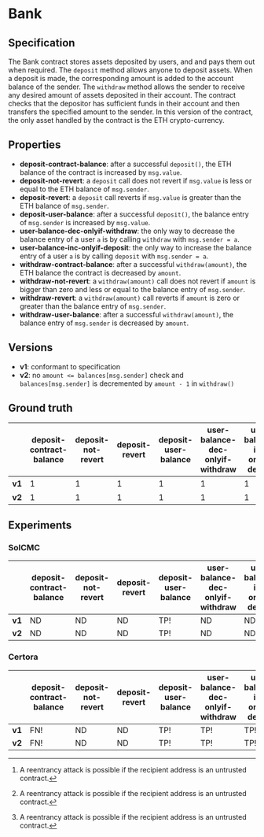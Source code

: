 # Bank
## Specification
The Bank contract stores assets deposited by users, and and pays them out when required. The `deposit` method allows anyone to deposit assets. When a deposit is made, the corresponding amount is added to the account balance of the sender. The `withdraw` method allows the sender to receive any desired amount of assets deposited in their account. The contract checks that the depositor has sufficient funds in their account and then transfers the specified amount to the sender. In this version of the contract, the only asset handled by the contract is the ETH crypto-currency.

## Properties
- **deposit-contract-balance**: after a successful `deposit()`, the ETH balance of the contract is increased by `msg.value`.
- **deposit-not-revert**: a `deposit` call does not revert if  `msg.value` is less or equal to the ETH balance of `msg.sender`.
- **deposit-revert**: a `deposit` call reverts if  `msg.value` is greater than the ETH balance of `msg.sender`.
- **deposit-user-balance**: after a successful `deposit()`, the balance entry of `msg.sender` is increased by `msg.value`.
- **user-balance-dec-onlyif-withdraw**: the only way to decrease the balance entry of a user `a` is by calling `withdraw` with `msg.sender = a`.
- **user-balance-inc-onlyif-deposit**: the only way to increase the balance entry of a user `a` is by calling `deposit` with `msg.sender = a`.
- **withdraw-contract-balance**: after a successful `withdraw(amount)`, the ETH balance the contract is decreased by `amount`.
- **withdraw-not-revert**: a `withdraw(amount)` call does not revert if  `amount` is bigger than zero and less or equal to the balance entry of `msg.sender`.
- **withdraw-revert**: a `withdraw(amount)` call reverts if  `amount` is zero or greater than the balance entry of `msg.sender`.
- **withdraw-user-balance**: after a successful `withdraw(amount)`, the balance entry of `msg.sender` is decreased by `amount`.

## Versions
- **v1**: conformant to specification
- **v2**: no `amount <= balances[msg.sender]` check and `balances[msg.sender]` is decremented by `amount - 1` in `withdraw()`

## Ground truth
|        | deposit-contract-balance         | deposit-not-revert               | deposit-revert                   | deposit-user-balance             | user-balance-dec-onlyif-withdraw | user-balance-inc-onlyif-deposit  | withdraw-contract-balance        | withdraw-not-revert              | withdraw-revert                  | withdraw-user-balance            |
|--------|----------------------------------|----------------------------------|----------------------------------|----------------------------------|----------------------------------|----------------------------------|----------------------------------|----------------------------------|----------------------------------|----------------------------------|
| **v1** | 1                                | 1                                | 1                                | 1                                | 1                                | 1                                | 0[^1]                            | 0[^2]                            | 1                                | 0[^3]                            |
| **v2** | 1                                | 1                                | 1                                | 1                                | 1                                | 1                                | 0                                | 0                                | 0                                | 0                                |
 
[^1]: A reentrancy attack is possible if the recipient address is an untrusted contract.
[^2]: A reentrancy attack is possible if the recipient address is an untrusted contract.
[^3]: A reentrancy attack is possible if the recipient address is an untrusted contract.

## Experiments

### SolCMC
|        | deposit-contract-balance         | deposit-not-revert               | deposit-revert                   | deposit-user-balance             | user-balance-dec-onlyif-withdraw | user-balance-inc-onlyif-deposit  | withdraw-contract-balance        | withdraw-not-revert              | withdraw-revert                  | withdraw-user-balance            |
|--------|----------------------------------|----------------------------------|----------------------------------|----------------------------------|----------------------------------|----------------------------------|----------------------------------|----------------------------------|----------------------------------|----------------------------------|
| **v1** | ND                               | ND                               | ND                               | TP!                              | ND                               | ND                               | ND                               | ND                               | ND                               | TN                               |
| **v2** | ND                               | ND                               | ND                               | TP!                              | ND                               | ND                               | ND                               | ND                               | ND                               | TN!                              |
 
### Certora
|        | deposit-contract-balance         | deposit-not-revert               | deposit-revert                   | deposit-user-balance             | user-balance-dec-onlyif-withdraw | user-balance-inc-onlyif-deposit  | withdraw-contract-balance        | withdraw-not-revert              | withdraw-revert                  | withdraw-user-balance            |
|--------|----------------------------------|----------------------------------|----------------------------------|----------------------------------|----------------------------------|----------------------------------|----------------------------------|----------------------------------|----------------------------------|----------------------------------|
| **v1** | FN!                              | ND                               | ND                               | TP!                              | TP!                              | TP!                              | TN!                              | TN!                              | TP!                              | FP!                              |
| **v2** | FN!                              | ND                               | ND                               | TP!                              | TP!                              | TP!                              | TN!                              | TN!                              | TN!                              | TN!                              |
